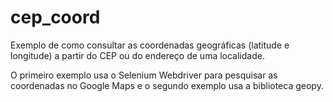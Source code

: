 # cep_coord

Exemplo de como consultar as coordenadas geográficas (latitude e longitude) a partir do CEP ou do endereço de uma localidade.

O primeiro exemplo usa o Selenium Webdriver para pesquisar as coordenadas no Google Maps e o segundo exemplo usa a biblioteca geopy.
